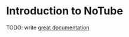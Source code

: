 # Introduction to NoTube

TODO: write [great documentation](http://jacobian.org/writing/what-to-write/)
